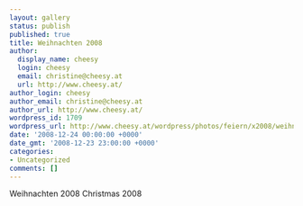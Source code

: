 ```yaml
---
layout: gallery
status: publish
published: true
title: Weihnachten 2008
author:
  display_name: cheesy
  login: cheesy
  email: christine@cheesy.at
  url: http://www.cheesy.at/
author_login: cheesy
author_email: christine@cheesy.at
author_url: http://www.cheesy.at/
wordpress_id: 1709
wordpress_url: http://www.cheesy.at/wordpress/photos/feiern/x2008/weihnachten-2008/
date: '2008-12-24 00:00:00 +0000'
date_gmt: '2008-12-23 23:00:00 +0000'
categories:
- Uncategorized
comments: []
---
```

<!--:de-->Weihnachten 2008
<!--:--><!--:en-->Christmas 2008
<!--:-->
